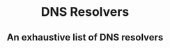 <div align="center">
    <h1>DNS Resolvers</h1>
    <h2>An exhaustive list of DNS resolvers</h2>
</div>
